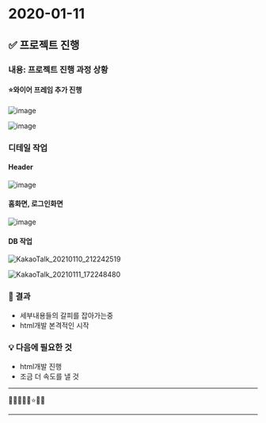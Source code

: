 # 2020-01-11

## ✅ 프로젝트 진행

### 내용: 프로젝트 진행 과정 상황

#### ⭐와이어 프레임 추가 진행

![image](https://user-images.githubusercontent.com/60961649/104330421-4c7dbf80-5531-11eb-8b39-2a59c3f02dd6.png)

![image](https://user-images.githubusercontent.com/60961649/104330524-661f0700-5531-11eb-952f-8eeca551dd8c.png)

### 디테일 작업

#### Header

![image](https://user-images.githubusercontent.com/60961649/104330648-851d9900-5531-11eb-9599-71938394b787.png)

#### 홈화면, 로그인화면

![image](https://user-images.githubusercontent.com/60961649/104330749-a1b9d100-5531-11eb-84cb-8884b84bfae1.png)

#### DB 작업

![KakaoTalk_20210110_212242519](https://user-images.githubusercontent.com/60961649/104335602-de3bfb80-5536-11eb-8841-f8f9d863259d.png)

![KakaoTalk_20210111_172248480](https://user-images.githubusercontent.com/60961649/104343789-b735f780-553f-11eb-88d0-55e503e1b017.png)

### 🌈 결과

- 세부내용들의 갈피를 잡아가는중
- html개발 본격적인 시작

### 💡 다음에 필요한 것

- html개발 진행
- 조금 더 속도를 낼 것

---

🔎✅🥕🍥💡⭐🌈🚀

---
